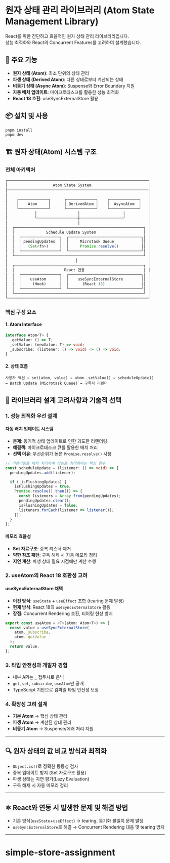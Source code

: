 # 원자 상태 관리 라이브러리 (Atom State Management Library)

React를 위한 간단하고 효율적인 원자 상태 관리 라이브러리입니다.  
성능 최적화와 React의 Concurrent Features를 고려하여 설계했습니다.

## 🚀 주요 기능

- **원자 상태 (Atom)**: 최소 단위의 상태 관리
- **파생 상태 (Derived Atom)**: 다른 상태로부터 계산되는 상태
- **비동기 상태 (Async Atom)**: Suspense와 Error Boundary 지원
- **자동 배치 업데이트**: 마이크로태스크를 활용한 성능 최적화
- **React 18 호환**: useSyncExternalStore 활용

## 📦 설치 및 사용

```bash
pnpm install
pnpm dev
```

## 🏗️ 원자 상태(Atom) 시스템 구조

### 전체 아키텍처

```js
┌──────────────────────────────────────────────────────────────┐
│                    Atom State System                         │
├──────────────────────────────────────────────────────────────┤
│                                                              │
│    ┌─────────────┐      ┌─────────────┐    ┌─────────────┐   │
│    │    Atom     │      │ DerivedAtom │    │  AsyncAtom  │   │
│    └─────────────┘      └─────────────┘    └─────────────┘   │
│            │                  │                   │          │
│            └──────────────────┼───────────────────┘          │
│                               │                              │
│  ┌─────────────────────────────────────────────────────────┐ │
│  │              Schedule Update System                     │ │
│  │  ┌─────────────────┐  ┌────────────────────────────────┐│ │
│  │  │ pendingUpdates  │  │     Microtask Queue            ││ │
│  │  │   (Set<fn>)     │  │     Promise.resolve()          ││ │
│  │  └─────────────────┘  └────────────────────────────────┘│ │
│  └─────────────────────────────────────────────────────────┘ │
│                              │                               │
│  ┌─────────────────────────────────────────────────────────┐ │
│  │                      React 연동                          │ │
│  │  ┌─────────────────┐  ┌────────────────────────────────┐│ │
│  │  │    useAtom      │  │    useSyncExternalStore        ││ │
│  │  │     (Hook)      │  │      (React 18)                ││ │
│  │  └─────────────────┘  └────────────────────────────────┘│ │
│  └─────────────────────────────────────────────────────────┘ │
└──────────────────────────────────────────────────────────────┘
```

### 핵심 구성 요소

#### 1. Atom Interface

```typescript
interface Atom<T> {
  _getValue: () => T;
  _setValue: (newValue: T) => void;
  _subscribe: (listener: () => void) => () => void;
}
```

#### 2. 상태 흐름

```
사용자 액션 → set(atom, value) → atom._setValue() → scheduleUpdate() 
→ Batch Update (Microtask Queue) → 구독자 리렌더
```

## 🎯 라이브러리 설계 고려사항과 기술적 선택

### 1. 성능 최적화 우선 설계

#### 자동 배치 업데이트 시스템

- **문제**: 동기적 상태 업데이트로 인한 과도한 리렌더링  
- **해결책**: 마이크로태스크 큐를 활용한 배치 처리  
- **선택 이유**: 우선순위가 높은 `Promise.resolve()` 사용  

```typescript
// 리렌더링을 배치 처리하여 성능을 최적화하는 핵심 함수
const scheduleUpdate = (listener: () => void) => {
  pendingUpdates.add(listener);

  if (!isFlushingUpdates) {
    isFlushingUpdates = true;
    Promise.resolve().then(() => {
      const listeners = Array.from(pendingUpdates);
      pendingUpdates.clear();
      isFlushingUpdates = false;
      listeners.forEach(listener => listener());
    });
  }
};
```

#### 메모리 효율성
- **Set 자료구조**: 중복 리스너 제거  
- **약한 참조 패턴**: 구독 해제 시 자동 메모리 정리  
- **지연 계산**: 파생 상태 필요 시점에만 계산 수행  

### 2. useAtom의 React 18 호환성 고려

#### useSyncExternalStore 채택
- **이전 방식**: `useState` + `useEffect` 조합 (tearing 문제 발생)  
- **현재 방식**: React 18의 `useSyncExternalStore` 활용  
- **장점**: Concurrent Rendering 호환, 티어링 현상 방지  

```typescript
export const useAtom = <T>(atom: Atom<T>) => {
  const value = useSyncExternalStore(
    atom._subscribe,
    atom._getValue
  );
  return value;
};
```

### 3. 타입 안전성과 개발자 경험
- 내부 API는 `_` 접두사로 은닉  
- `get`, `set`, `subscribe`, `useAtom`만 공개  
- TypeScript 기반으로 컴파일 타임 안전성 보장  

### 4. 확장성 고려 설계
- **기본 Atom** → 핵심 상태 관리  
- **파생 Atom** → 계산된 상태 관리  
- **비동기 Atom** → Suspense/에러 처리 지원  

---

## 🔍 원자 상태의 값 비교 방식과 최적화
- `Object.is()`로 정확한 동등성 검사  
- 중복 업데이트 방지 (Set 자료구조 활용)  
- 파생 상태는 지연 평가(Lazy Evaluation)  
- 구독 해제 시 자동 메모리 정리  

---

## ⚛️ React와 연동 시 발생한 문제 및 해결 방법
- 기존 방식(`useState`+`useEffect`) → tearing, 동기화 불일치 문제 발생  
- `useSyncExternalStore`로 해결 → Concurrent Rendering 대응 및 tearing 방지  

---
# simple-store-assignment

